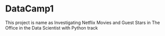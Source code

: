 # DataCamp1
This project is name as Investigating Netflix Movies and Guest Stars in The Office in the Data Scientist with Python track
